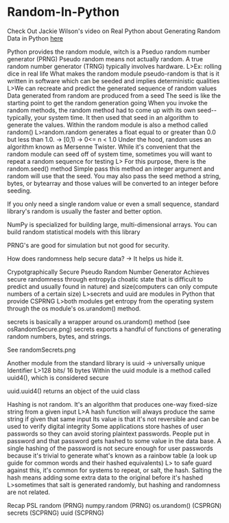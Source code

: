# Random-In-Python

Check Out Jackie Wilson's video on Real Python about Generating Random Data in Python [here](https://realpython.com/courses/generating-random-data-python/)

Python provides the random module, witch is a Pseduo random number generator (PRNG)
Pseudo random means not actually random.
A true random number generator (TRNG) typically involves hardware.
L>Ex: rolling dice in real life
What makes the random module pseudo-random is that is it written in software
which can be seeded and implies deterministic qualities
L>We can recreate and predict the generated sequence of random values
Data generated from random are produced from a seed
The seed is like the starting point to get the random generation going
When you invoke the random methods, the random method had to come up with its
own seed--typically, your system time.
It then used that seed in an algorithm to generate the values.
Within the random module is also a method called random()
L>random.random generates a float equal to or greater than 0.0 but less than 
1.0. -> [0,1) -> 0<= n < 1.0
Under the hood, random uses an algorithm known as Mersenne Twister.
While it's convenient that the random module can seed off of system time,
sometimes you will want to repeat a random sequence for testing
L> For this purpose, there is the random.seed() method
Simple pass this method an integer argument and random will use that the seed.
You may also pass the seed method a string, bytes, or bytearray and those values
will be converted to an integer before seeding. 

If you only need a single random value or even a small sequence, standard library's
random is usually the faster and better option. 

NumPy is specialized for building large, multi-dimensional arrays. You can build random
statistical models with this library

PRNG's are good for simulation but not good for security.

How does randomness help secure data? -> It helps us hide it.

Crypotgraphically Secure Pseudo Random Number Generator
Achieves secure randomness through entropy(a choatic state that is difficult to predict
and usually found in nature) and size(computers can only compute numbers of a certain size)
L>secrets and uuid are modules in Python that provide CSPRNG
L>both modules get entropy from the operating system through
the os module's os.urandom() method.

secrets is basically a wrapper around os.urandom() method (see osRandomSecure.png)
secrets exports a handful of functions of generating random numbers, bytes, and strings.

See randomSecrets.png

Another module from the standard library is uuid -> universally unique Identifier
L>128 bits/ 16 bytes
Within the uuid module is a method called uuid4(), which is considered secure

uuid.uuid4() returns an object of the uuid class


Hashing is not random. It's an algorithm that produces one-way fixed-size string from a given input
L>A hash function will always produce the same string if given that same input
Its value is that it's not reversible and can be used to verify digital integrity
Some applications store hashes of user passwords so they can avoid storing plaintext passwords.
People put in password and that password gets hashed to some value in the data base.
A single hashing of the password is not secure enough for user passwords because it's trivial to 
generate what's known as a rainbow table (a look up guide for common words and their hashed equivalents)
L> to safe guard against this, it's common for systems to repeat, or salt, the hash.
Salting the hash means adding some extra data to the original before it's hashed
L>sometimes that salt is generated randomly, but hashing and randomness are not related.

Recap
PSL random (PRNG)
numpy.random (PRNG)
os.urandom() (CSPRGN)
secrets (SCPRNG)
uuid (SCPRNG)
